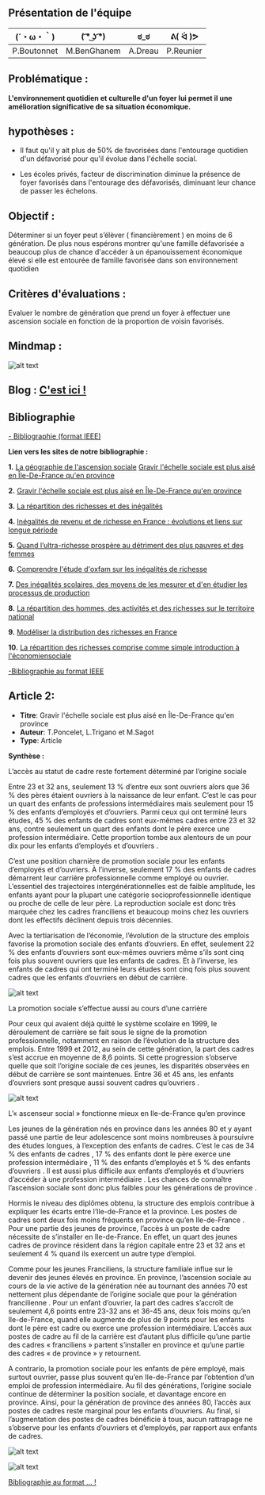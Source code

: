 ## Présentation de l'équipe


|(´・ω・｀)| ( ͡° ͜ʖ ͡°) | ಠ_ಠ | ᕕ( ᐛ )ᕗ |
|-----|--|--|--|
|P.Boutonnet |M.BenGhanem| A.Dreau | P.Reunier|




## Problématique :

**L'environnement quotidien et culturelle d'un foyer lui permet il une amélioration significative de sa situation économique.**

## hypothèses :

- Il faut qu'il y ait plus de 50% de favorisées dans l'entourage quotidien d'un défavorisé pour qu'il évolue dans l'échelle social.

- Les écoles privés, facteur de discrimination diminue la présence de foyer favorisés dans l'entourage des défavorisés, diminuant leur chance de passer les échelons.

## Objectif :

Déterminer si un foyer peut s’élèver ( financièrement ) en moins de 6 génération. De plus nous espérons montrer qu'une famille défavorisée a beaucoup plus de chance d'accéder à un épanouissement économique élevé si elle est entourée de famille favorisée dans son environnement quotidien

## Critères d'évaluations :

Evaluer le nombre de génération que prend un foyer à effectuer une ascension sociale en fonction de la proportion de voisin favorisés.

## Mindmap :

![alt text](https://raw.githubusercontent.com/ARE2020-G10G11/Richesse/master/mindmap.png)

## Blog : <a href="blog.html"> C'est ici ! </a>


## Bibliographie

<a href="bibliographie.html"> - Bibliographie (format IEEE) </a>

**Lien vers les sites de notre bibliographie  :**

**1.** [La géographie de l'ascension sociale](https://www.strategie.gouv.fr/publications/geographie-de-lascension-sociale)
[Gravir l'échelle sociale est plus aisé en Île-De-France qu'en province](https://www.insee.fr/fr/statistiques/2529731#documentation)

**2.** [Gravir l'échelle sociale est plus aisé en Île-De-France qu'en province](https://www.insee.fr/fr/statistiques/2529731#documentation)

**3.** [La répartition des richesses et des inégalités](https://blogs.mediapart.fr/edition/le-travail-en-question/article/260918/la-repartition-des-richesses-et-des-inegalites-pour-les-nuls-comme-moi)

**4.** [Inégalités de revenu et de richesse en France : évolutions et liens sur longue période](https://www.insee.fr/fr/statistiques/4253029?sommaire=4253159)
 
**5.** [Quand l’ultra-richesse prospère au détriment des plus pauvres et des femmes](https://www.oxfamfrance.org/rapports/celles-qui-comptent/)
 
**6.** [Comprendre l'étude d'oxfam sur les inégalités de richesse](https://www.lemonde.fr/les-decodeurs/article/2018/01/23/comprendre-l-etude-d-oxfam-sur-les-inegalites-de-richesse_5245843_4355770.html)
 
**7.** [Des inégalités scolaires, des moyens de les mesurer et d'en étudier les processus de production](https://www.cairn.info/revue-le-francais-aujourd-hui-2013-4-page-9.htm)
 
**8.** [La répartition des hommes, des activités et des richesses sur le territoire national](https://www.persee.fr/doc/ecoru_0013-0559_1995_num_225_1_4702)
 
**9.** [Modéliser la distribution des richesses en France](https://www.jstor.org/stable/20079155?seq=1)
 
**10.** [La répartition des richesses comprise comme simple introduction à l'économiensociale](https://www.jstor.org/stable/40895014?seq=1)


<a href="bibliographie.html"> -Bibliographie au format IEEE </a>


## Article 2:

- **Titre**: Gravir l'échelle sociale est plus aisé en Île-De-France qu'en province
- **Auteur**: T.Poncelet, L.Trigano et M.Sagot
- **Type**: Article


**Synthèse :**

L’accès au statut de cadre reste fortement déterminé par l’origine sociale

Entre 23 et 32 ans, seulement 13 % d’entre eux sont ouvriers alors que 36 % des pères étaient ouvriers à la naissance de leur enfant. C’est le cas pour un quart des enfants de professions intermédiaires mais seulement pour 15 % des enfants d’employés et d’ouvriers. Parmi ceux qui ont terminé leurs études, 45 % des enfants de cadres sont eux-mêmes cadres entre 23 et 32 ans, contre seulement un quart des enfants dont le père exerce une profession intermédiaire. Cette proportion tombe aux alentours de un pour dix pour les enfants d’employés et d’ouvriers . 

C’est une position charnière de promotion sociale pour les enfants d’employés et d’ouvriers. À l’inverse, seulement 17 % des enfants de cadres démarrent leur carrière professionnelle comme employé ou ouvrier. L’essentiel des trajectoires intergénérationnelles est de faible amplitude, les enfants ayant pour la plupart une catégorie socioprofessionnelle identique ou proche de celle de leur père. La reproduction sociale est donc très marquée chez les cadres franciliens et beaucoup moins chez les ouvriers dont les effectifs déclinent depuis trois décennies. 

Avec la tertiarisation de l’économie, l’évolution de la structure des emplois favorise la promotion sociale des enfants d’ouvriers. En effet, seulement 22 % des enfants d’ouvriers sont eux-mêmes ouvriers même s’ils sont cinq fois plus souvent ouvriers que les enfants de cadres. Et à l’inverse, les enfants de cadres qui ont terminé leurs études sont cinq fois plus souvent cadres que les enfants d’ouvriers en début de carrière.

![alt text](https://raw.githubusercontent.com/ARE2020-G10G11/Richesse/master/articleun.png)


La promotion sociale s’effectue aussi au cours d’une carrière

Pour ceux qui avaient déjà quitté le système scolaire en 1999, le déroulement de carrière se fait sous le signe de la promotion professionnelle, notamment en raison de l’évolution de la structure des emplois. Entre 1999 et 2012, au sein de cette génération, la part des cadres s’est accrue en moyenne de 8,6 points. Si cette progression s’observe quelle que soit l’origine sociale de ces jeunes, les disparités observées en début de carrière se sont maintenues. Entre 36 et 45 ans, les enfants d’ouvriers sont presque aussi souvent cadres qu’ouvriers .


![alt text](https://raw.githubusercontent.com/ARE2020-G10G11/Richesse/master/articleunquatre.png)


L’« ascenseur social » fonctionne mieux en Ile-de-France qu’en province

Les jeunes de la génération nés en province dans les années 80 et y ayant passé une partie de leur adolescence sont moins nombreuses à poursuivre des études longues, à l’exception des enfants de cadres. C’est le cas de 34 % des enfants de cadres , 17 % des enfants dont le père exerce une profession intermédiaire , 11 % des enfants d’employés et 5 % des enfants d’ouvriers . Il est aussi plus difficile aux enfants d’employés et d’ouvriers d’accéder à une profession intermédiaire . Les chances de connaître l’ascension sociale sont donc plus faibles pour les générations de province . 

Hormis le niveau des diplômes obtenu, la structure des emplois contribue à expliquer les écarts entre l’Ile-de-France et la province. Les postes de cadres sont deux fois moins fréquents en province qu’en Ile-de-France . Pour une partie des jeunes de province, l’accès à un poste de cadre nécessite de s’installer en Ile-de-France. En effet, un quart des jeunes cadres de province résident dans la région capitale entre 23 et 32 ans et seulement 4 % quand ils exercent un autre type d’emploi. 

Comme pour les jeunes Franciliens, la structure familiale influe sur le devenir des jeunes élevés en province. En province, l’ascension sociale au cours de la vie active de la génération née au tournant des années 70 est nettement plus dépendante de l’origine sociale que pour la génération francilienne . Pour un enfant d’ouvrier, la part des cadres s’accroît de seulement 4,6 points entre 23-32 ans et 36-45 ans, deux fois moins qu’en Ile-de-France, quand elle augmente de plus de 9 points pour les enfants dont le père est cadre ou exerce une profession intermédiaire. L’accès aux postes de cadre au fil de la carrière est d’autant plus difficile qu’une partie des cadres « franciliens » partent s’installer en province et qu’une partie des cadres « de province » y retournent. 

A contrario, la promotion sociale pour les enfants de père employé, mais surtout ouvrier, passe plus souvent qu’en Ile-de-France par l’obtention d’un emploi de profession intermédiaire. Au fil des générations, l’origine sociale continue de déterminer la position sociale, et davantage encore en province. Ainsi, pour la génération de province des années 80, l’accès aux postes de cadres reste marginal pour les enfants d’ouvriers. Au final, si l’augmentation des postes de cadres bénéficie à tous, aucun rattrapage ne s’observe pour les enfants d’ouvriers et d’employés, par rapport aux enfants de cadres. 


![alt text](https://raw.githubusercontent.com/ARE2020-G10G11/Richesse/master/articleuntrois.png)

![alt text](https://raw.githubusercontent.com/ARE2020-G10G11/Richesse/master/articleundeux.png)


<a href="bibliographie.html"> Bibliographie au format ... ! </a>

